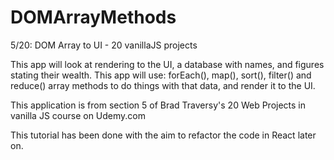 # DOMArrayMethods
5/20: DOM Array to UI - 20 vanillaJS projects

This app will look at rendering to the UI, a database with names, and figures stating their wealth.  This app will use: forEach(), map(), sort(), filter() and reduce() array methods to do things with that data, and render it to the UI.

This application is from section 5 of Brad Traversy's 20 Web Projects in vanilla JS course on Udemy.com

This tutorial has been done with the aim to refactor the code in React later on.
